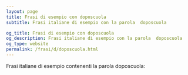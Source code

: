 ```yaml
---
layout: page
title: Frasi di esempio con doposcuola 
subtitle: Frasi italiane di esempio con la parola  doposcuola

og_title: Frasi di esempio con doposcuola 
og_description: Frasi italiane di esempio con la parola  doposcuola
og_type: website
permalink: /frasi/d/doposcuola.html
---
```


Frasi italiane di esempio contenenti la parola doposcuola:


